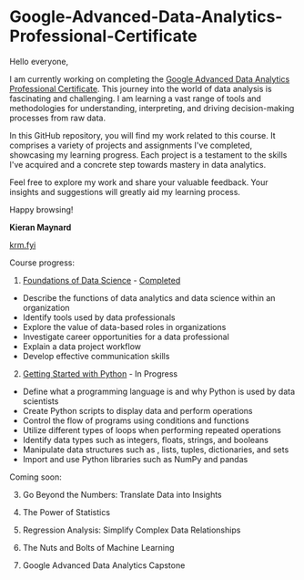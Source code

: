 # Google-Advanced-Data-Analytics-Professional-Certificate

Hello everyone,

I am currently working on completing the [Google Advanced Data Analytics Professional Certificate](https://www.coursera.org/professional-certificates/google-advanced-data-analytics). This journey into the world of data analysis is fascinating and challenging. I am learning a vast range of tools and methodologies for understanding, interpreting, and driving decision-making processes from raw data.

In this GitHub repository, you will find my work related to this course. It comprises a variety of projects and assignments I've completed, showcasing my learning progress. Each project is a testament to the skills I've acquired and a concrete step towards mastery in data analytics.

Feel free to explore my work and share your valuable feedback. Your insights and suggestions will greatly aid my learning process.

Happy browsing!

**Kieran Maynard**

[krm.fyi](http://krm.fyi)


Course progress:
1. [Foundations of Data Science](https://www.coursera.org/learn/foundations-of-data-science) - [Completed](https://www.coursera.org/account/accomplishments/verify/7XUCJXAV5RAX)

- Describe the functions of data analytics and data science within an organization
- Identify tools used by data professionals 
- Explore the value of data-based roles in organizations 
- Investigate career opportunities for a data professional 
- Explain a data project workflow 
- Develop effective communication skills

2. [Getting Started with Python](https://www.coursera.org/account/accomplishments/verify/7XUCJXAV5RAX) - In Progress

- Define what a programming language is and why Python is used by data scientists
- Create Python scripts to display data and perform operations
- Control the flow of programs using conditions and functions
- Utilize different types of loops when performing repeated operations
- Identify data types such as integers, floats, strings, and booleans
- Manipulate data structures such as , lists, tuples, dictionaries, and sets
- Import and use Python libraries such as NumPy and pandas

Coming soon:

3. Go Beyond the Numbers: Translate Data into Insights

4. The Power of Statistics

5. Regression Analysis: Simplify Complex Data Relationships

6. The Nuts and Bolts of Machine Learning

7. Google Advanced Data Analytics Capstone

